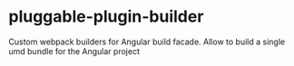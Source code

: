 # pluggable-plugin-builder
Custom webpack builders for Angular build facade. Allow to build a single umd bundle for the Angular project
